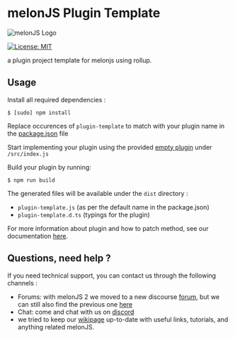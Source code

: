 # melonJS Plugin Template
![melonJS Logo](https://github.com/melonjs/melonJS/raw/master/media/Banner/Banner%20-%20Billboard%20-%20Original%20Logo%20-%20horizontal.png)

[![License: MIT](https://img.shields.io/badge/License-MIT-yellow.svg)](https://github.com/melonjs/es6-boilerplate/blob/master/LICENSE)

a plugin project template for melonjs using rollup.

Usage
-------------------------------------------------------------------------------

Install all required dependencies :

    $ [sudo] npm install

Replace occurences of `plugin-template` to match with your plugin name in the [package.json](package.json) file

Start implementing your plugin using the provided [empty plugin](src/index.js) under `/src/index.js`

Build your plugin by running: 

    $ npm run build

The generated files will be available under the `dist` directory :
- `plugin-template.js` (as per the default name in the package.json)
- `plugin-template.d.ts` (typings for the plugin)

For more information about plugin and how to patch method, see our documentation [here](https://melonjs.github.io/melonJS/docs/melonjs/plugin.html).

Questions, need help ?
-------------------------------------------------------------------------------
If you need technical support, you can contact us through the following channels :
* Forums: with melonJS 2 we moved to a new discourse [forum](https://melonjs.discourse.group), but we can still also find the previous one [here](http://www.html5gamedevs.com/forum/32-melonjs/)
* Chat: come and chat with us on [discord](https://discord.gg/aur7JMk)
* we tried to keep our [wikipage](https://github.com/melonjs/melonJS/wiki) up-to-date with useful links, tutorials, and anything related melonJS.